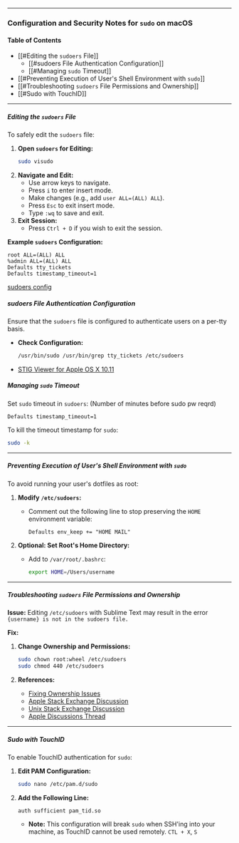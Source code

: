 
---
### Configuration and Security Notes for `sudo` on macOS

#### Table of Contents

- [[#Editing the `sudoers` File]]
	- [[#sudoers File Authentication Configuration]]
	- [[#Managing `sudo` Timeout]]
- [[#Preventing Execution of User's Shell Environment with `sudo`]]
- [[#Troubleshooting `sudoers` File Permissions and Ownership]]
- [[#Sudo with TouchID]]

---
##### Editing the `sudoers` File

To safely edit the `sudoers` file:
1. **Open `sudoers` for Editing:**
   ```bash
   sudo visudo
   ```
2. **Navigate and Edit:**
   - Use arrow keys to navigate.
   - Press `i` to enter insert mode.
   - Make changes (e.g., add `user ALL=(ALL) ALL`).
   - Press `Esc` to exit insert mode.
   - Type `:wq` to save and exit.
3. **Exit Session:**
   - Press `Ctrl + D` if you wish to exit the session.

**Example `sudoers` Configuration:**
```plaintext
root ALL=(ALL) ALL
%admin ALL=(ALL) ALL
Defaults tty_tickets
Defaults timestamp_timeout=1 
```

[sudoers config](https://github.com/drduh/config/blob/master/sudoers)

##### sudoers File Authentication Configuration
Ensure that the `sudoers` file is configured to authenticate users on a per-tty basis.
- **Check Configuration:**
  ```bash
  /usr/bin/sudo /usr/bin/grep tty_tickets /etc/sudoers
  ```

- [STIG Viewer for Apple OS X 10.11](https://www.stigviewer.com/stig/apple_os_x_10.11/2017-04-06/finding/V-67709)
##### Managing `sudo` Timeout
Set `sudo` timeout in `sudoers`: (Number of minutes before sudo pw reqrd)
```plaintext
Defaults timestamp_timeout=1
```
To kill the timeout timestamp for `sudo`:
```bash
sudo -k
```

---
##### Preventing Execution of User's Shell Environment with `sudo`

To avoid running your user's dotfiles as root:

1. **Modify `/etc/sudoers`:**
   - Comment out the following line to stop preserving the `HOME` environment variable:
     ```plaintext
     Defaults env_keep += "HOME MAIL"
     ```

2. **Optional: Set Root's Home Directory:**
   - Add to `/var/root/.bashrc`:
     ```bash
     export HOME=/Users/username
     ```

---
##### Troubleshooting `sudoers` File Permissions and Ownership

**Issue:**
Editing `/etc/sudoers` with Sublime Text may result in the error `{username} is not in the sudoers file.`

**Fix:**

1. **Change Ownership and Permissions:**
   ```bash
   sudo chown root:wheel /etc/sudoers
   sudo chmod 440 /etc/sudoers
   ```

2. **References:**
   - [Fixing Ownership Issues](https://unix.stackexchange.com/a/74145)
   - [Apple Stack Exchange Discussion](https://apple.stackexchange.com/a/394943)
   - [Unix Stack Exchange Discussion](https://unix.stackexchange.com/questions/179954/username-is-not-in-the-sudoers-file-this-incident-will-be-reported)
   - [Apple Discussions Thread](https://discussions.apple.com/thread/255188671?sortBy=best)

---
##### Sudo with TouchID

To enable TouchID authentication for `sudo`:
1. **Edit PAM Configuration:**
   ```bash
   sudo nano /etc/pam.d/sudo
   ```
2. **Add the Following Line:**
   ```
   auth sufficient pam_tid.so
   ```
   - **Note:** This configuration will break `sudo` when SSH'ing into your machine, as TouchID cannot be used remotely.
`CTL + X`, `S`
